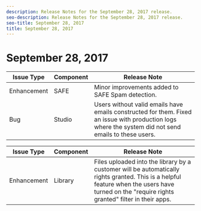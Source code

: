 ```yaml
---
description: Release Notes for the September 28, 2017 release.
seo-description: Release Notes for the September 28, 2017 release.
seo-title: September 28, 2017
title: September 28, 2017
---
```


# September 28, 2017

<table id="table_tv2_lbp_jbb"> 
 <title>Production Release</title> 
 <tgroup cols="3"> 
  <colspec colnum="1" colname="col1" /> 
  <colspec colnum="2" colname="col2" /> 
  <colspec colnum="3" colname="col3" /> 
  <thead> 
   <tr> 
    <th class="entry"> <b>Issue Type</b> </th> 
    <th class="entry"> <b>Component</b> </th> 
    <th class="entry"> <b>Release Note</b> </th> 
   </tr> 
  </thead> 
  <tbody> 
   <tr> 
    <td>Enhancement</td> 
    <td>SAFE</td> 
    <td>Minor improvements added to SAFE Spam detection.</td> 
   </tr> 
   <tr> 
    <td>Bug</td> 
    <td>Studio</td> 
    <td>Users without valid emails have emails constructed for them. Fixed an issue with production logs where the system did not send emails to these users.</td> 
   </tr> 
  </tbody> 
 </tgroup> 
</table>

<table id="table_ytv_dbp_jbb"> 
 <title>UAT Release</title> 
 <tgroup cols="3"> 
  <colspec colnum="1" colname="col1" /> 
  <colspec colnum="2" colname="col2" /> 
  <colspec colnum="3" colname="col3" /> 
  <thead> 
   <tr> 
    <th class="entry"> <b>Issue Type</b> </th> 
    <th class="entry"> <b>Component</b> </th> 
    <th class="entry"> <b>Release Note</b> </th> 
   </tr> 
  </thead> 
  <tbody> 
   <tr> 
    <td>Enhancement</td> 
    <td>Library</td> 
    <td>Files uploaded into the library by a customer will be automatically rights granted. This is a helpful feature when the users have turned on the "require rights granted" filter in their apps. </td> 
   </tr> 
  </tbody> 
 </tgroup> 
</table>


